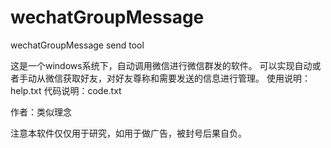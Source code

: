 # wechatGroupMessage
wechatGroupMessage send tool

这是一个windows系统下，自动调用微信进行微信群发的软件。
可以实现自动或者手动从微信获取好友，对好友尊称和需要发送的信息进行管理。
使用说明：help.txt
代码说明：code.txt

作者：类似理念

注意本软件仅仅用于研究，如用于做广告，被封号后果自负。
